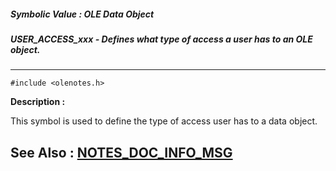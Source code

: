##### Symbolic Value : OLE Data Object
##### USER_ACCESS_xxx - Defines what type of access a user has to an OLE object.
---
```
#include <olenotes.h>
```
**Description :**

This symbol is used to define the type of access user has to a data object.

**See Also :**
[NOTES_DOC_INFO_MSG](/reference/Data/NOTES_DOC_INFO_MSG)
---
